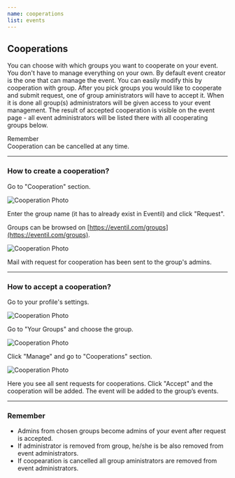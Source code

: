 ```yaml
---
name: cooperations
list: events
---
```

<section>

## Cooperations

You can choose with which groups you want to cooperate on your event. You don't have to manage everything on your own. By default event creator is the one that can manage the event. You can easily modify this by cooperation with group. After you pick groups you would like to cooperate and submit request, one of group aministrators will have to accept it. When it is done all group(s) administrators will be given access to your event management. The result of accepted cooperation is visible on the event page - all event administrators will be listed there with all cooperating groups below.

<article class="message is-warning">
  <div class="message-header">
    Remember
  </div>
  <div class="message-body">
    Cooperation can be cancelled at any time.
  </div>
</article>

---

### How to create a cooperation?

Go to "Cooperation" section.

![Cooperation Photo](/images/coop1.png)

Enter the group name (it has to already exist in Eventil) and click "Request".

Groups can be browsed on [https://eventil.com/groups](https://eventil.com/groups).

![Cooperation Photo](/images/coop2.png)

Mail with request for cooperation has been sent to the group's admins.

---

### How to accept a cooperation?

Go to your profile's settings.

![Cooperation Photo](/images/coop3.png)

Go to "Your Groups" and choose the group.

![Cooperation Photo](/images/coop4.png)

Click "Manage" and go to "Cooperations" section.

![Cooperation Photo](/images/coop5.png)

Here you see all sent requests for cooperations. Click "Accept" and the cooperation will be added. The event will be added to the group’s events.

---

### Remember

* Admins from chosen groups become admins of your event after request is accepted.
* If administrator is removed from group, he/she is be also removed from event administrators.
* If coopearation is cancelled all group aministrators are removed from event administrators.
</section>
